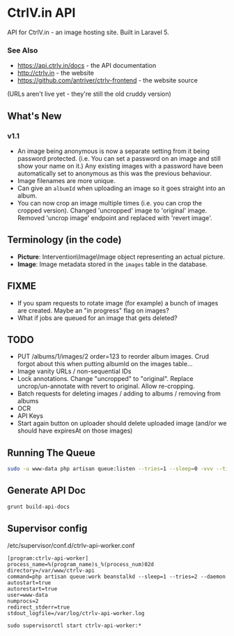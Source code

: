 # CtrlV.in API

API for CtrlV.in - an image hosting site. Built in Laravel 5.

### See Also
* https://api.ctrlv.in/docs - the API documentation
* http://ctrlv.in - the website
* https://github.com/antriver/ctrlv-frontend - the website source

(URLs aren't live yet - they're still the old cruddy version)

## What's New

### v1.1
* An image being anonymous is now a separate setting from it being password protected. (i.e. You can set a password on an image and still show your name on it.) Any existing images with a password have been automatically set to anonymous as this was the previous behaviour.
* Image filenames are more unique.
* Can give an `albumId` when uploading an image so it goes straight into an album.
* You can now crop an image multiple times (i.e. you can crop the cropped version). Changed 'uncropped' image to 'original' image. Removed 'uncrop image' endpoint and replaced with 'revert image'.

## Terminology (in the code)
* **Picture**: Intervention\Image\Image object representing an actual picture.
* **Image**: Image metadata stored in the `images` table in the database.

## FIXME
* If you spam requests to rotate image (for example) a bunch of images are created. Maybe an "in progress" flag on images?
* What if jobs are queued for an image that gets deleted?

## TODO
* PUT /albums/1/images/2 order=123 to reorder album images. Crud forgot about this when putting albumId on the images table...
* Image vanity URLs / non-sequential IDs
* Lock annotations. Change "uncropped" to "original". Replace uncrop/un-annotate with revert to original. Allow re-cropping.
* Batch requests for deleting images / adding to albums / removing from albums
* OCR
* API Keys
* Start again button on uploader should delete uploaded image (and/or we should have expiresAt on those images)

## Running The Queue
```bash
sudo -u www-data php artisan queue:listen --tries=1 --sleep=0 -vvv --timeout=600
```

## Generate API Doc
```bash
grunt build-api-docs
```
## Supervisor config

/etc/supervisor/conf.d/ctrlv-api-worker.conf
```
[program:ctrlv-api-worker]
process_name=%(program_name)s_%(process_num)02d
directory=/var/www/ctrlv-api
command=php artisan queue:work beanstalkd --sleep=1 --tries=2 --daemon
autostart=true
autorestart=true
user=www-data
numprocs=2
redirect_stderr=true
stdout_logfile=/var/log/ctrlv-api-worker.log
```

```
sudo supervisorctl start ctrlv-api-worker:*
```

